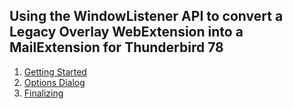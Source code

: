 ## Using the WindowListener API to convert a Legacy Overlay WebExtension into a MailExtension for Thunderbird 78

1. [Getting Started](https://github.com/thundernest/addon-developer-support/wiki/WindowListener-API:-Getting-Started)
2. [Options Dialog](https://github.com/thundernest/addon-developer-support/wiki/WindowListener-API:-Options-Dialog)
3. [Finalizing](https://github.com/thundernest/addon-developer-support/wiki/WindowListener-API:-Finalizing)
